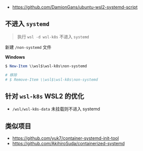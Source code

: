 * https://github.com/DamionGans/ubuntu-wsl2-systemd-script

## 不进入 `systemd`

> 执行 `wsl -d wsl-k8s` 不进入 `systemd`

新建 `/non-systemd` 文件

**Windows**

```powershell
$ New-Item \\wsl$\wsl-k8s\non-systemd

# 移除
# $ Remove-Item \\wsl$\wsl-k8s\non-systemd
```

## 针对 `wsl-k8s` WSL2 的优化

* `/wsl/wsl-k8s-data` 未挂载则不进入 systemd

## 类似项目

* https://github.com/yuk7/container-systemd-init-tool
* https://github.com/AkihiroSuda/containerized-systemd
